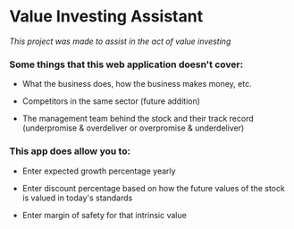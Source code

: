 # Value Investing Assistant

*This project was made to assist in the act of value investing*

### Some things that this web application doesn't cover:

* What the business does, how the business makes money, etc.

* Competitors in the same sector (future addition)

* The management team behind the stock and their track record (underpromise & overdeliver or overpromise & underdeliver)


### This app does allow you to: 

* Enter expected growth percentage yearly

* Enter discount percentage based on how the future values of the stock is valued in today's standards

* Enter margin of safety for that intrinsic value